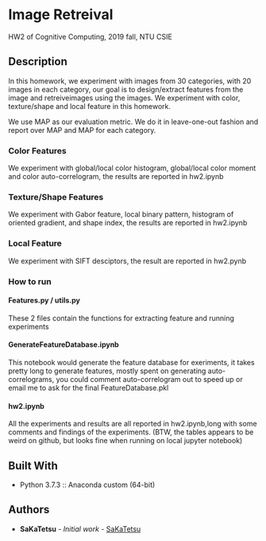 # Image Retreival
HW2 of Cognitive Computing, 2019 fall, NTU CSIE

## Description

In this homework, we experiment with images from 30 categories, with 20 images in each category, our goal is to design/extract features from the image and retreiveimages using the images. We experiment with color, texture/shape and local feature in this homework.

We use MAP as our evaluation metric. We do it in leave-one-out fashion and report over MAP and MAP for each category.

### Color Features

We experiment with global/local color histogram, global/local color moment and color auto-correlogram, the results are reported in hw2.ipynb

### Texture/Shape Features

We experiment with Gabor feature, local binary pattern, histogram of oriented gradient, and shape index, the results are reported in hw2.ipynb

### Local Feature

We experiment with SIFT desciptors, the result are reported in hw2.pynb

### How to run

#### Features.py / utils.py

These 2 files contain the functions for extracting feature and running experiments

#### GenerateFeatureDatabase.ipynb

This notebook would generate the feature database for exeriments, it takes pretty long to generate features, mostly spent on generating auto-correlograms, you could comment auto-correlogram out to speed up or email me to ask for the final FeatureDatabase.pkl

#### hw2.ipynb

All the experiments and results are all reported in hw2.ipynb,long with some comments and findings of the experiments.
(BTW, the tables appears to be weird on github, but looks fine when running on local jupyter notebook)

## Built With

* Python 3.7.3 :: Anaconda custom (64-bit)

## Authors

* **SaKaTetsu** - *Initial work* - [SaKaTetsu](https://github.com/SaKaTetsu)